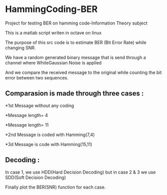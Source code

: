 # HammingCoding-BER
Project for testing BER on hamming code-Information Theory subject

This is a matlab script writen in octave on linux


The purpose of this src code is to estimate BER (Bit Error Rate) while changing SNR.

We have a random generated binary message that is send through a channel where WhiteGaussian Noise is applied

And we compare the received message to the original while counting the bit error between two sequences.

Comparasion is made through three cases :
-------------------------------------------

*1st Message without any coding 

  *Message length= 4
  
  *Message length= 11
  
*2nd Message is coded with Hamming(7,4)

*3d  Message is code with Hamming(15,11)


Decoding :
--------------

In case 1, we use HDD(Hard Decision Decoding) but in case 2 & 3 we use SDD(Soft Decision Decoding)

Finally plot the BER(SNR) function for each case.
